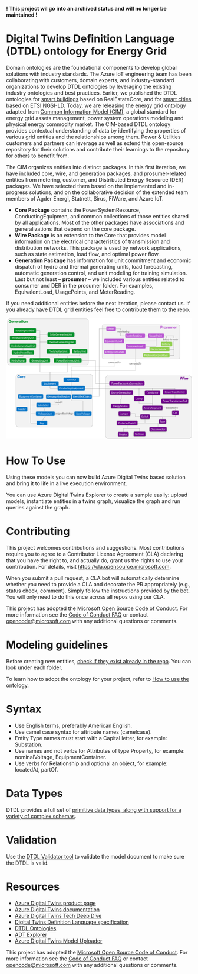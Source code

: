 __! This project wil go into an archived status and will no longer be maintained !__

# Digital Twins Definition Language (DTDL) ontology for Energy Grid 

Domain ontologies are the foundational components to develop global solutions with industry standards. The Azure IoT engineering team has been collaborating with customers, domain experts, and industry-standard organizations to develop DTDL ontologies by leveraging  the existing industry ontologies and best practices. Earlier, we published the DTDL ontologies for [smart buildings](https://github.com/Azure/opendigitaltwins-building) based on RealEstateCore, and for [smart cities](https://github.com/Azure/opendigitaltwins-smartcities) based on ETSI NGSI-LD. Today, we are releasing the energy grid ontology adapted from [Common Information Model (CIM)](https://cimug.ucaiug.org/Pages/About.aspx), a global standard for energy grid assets management, power system operations modeling and physical energy commodity market. The CIM-based DTDL ontology provides contextual understanding of data by identifying the properties of various grid entities and the relationships among them. Power & Utilities customers and partners can leverage as well as extend this open-source repository for their solutions and contribute their learnings to the repository for others to benefit from. 

The CIM organizes entities into distinct packages. In this first iteration, we have included core, wire, and generation packages, and prosumer-related entities from metering, customer, and Distributed Energy Resource (DER) packages. We have selected them based on the implemented and in-progress solutions, and on the collaborative decision of the extended team members of Agder Energi, Statnett, Sirus, FiWare, and Azure IoT. 
- **Core Package** contains the PowerSystemResource, ConductingEquipmen, and common collections of those entities shared by all applications. Most of the other packages have associations and generalizations that depend on the core package. 
- **Wire Package** is an extension to the Core that provides model information on the electrical characteristics of transmission and distribution networks. This package is used by network applications, such as state estimation, load flow, and optimal power flow. 
- **Generation Package** has information for unit commitment and economic dispatch of hydro and thermal generating units, load forecasting, automatic generation control, and unit modeling for training simulation. 
Last but not least – **prosumer** – we included various entities related to consumer and DER in the prosumer folder. For examples, EquivalentLoad, UsagePoints, and MeterReading.

If you need additional entities before the next iteration, please contact us. If you already have DTDL grid entities feel free to contribute them to the repo.   

![Energy grid models](EnergyGridOntologyModel.png)



# How To Use

Using these models you can now build Azure Digital Twins based solution and bring it to life in a live execution environment.

You can use Azure Digital Twins Explorer to create a sample easily: upload models, instantiate entities in a twins graph, visualize the graph and run queries against the graph. 


# Contributing

This project welcomes contributions and suggestions.  Most contributions require you to agree to a
Contributor License Agreement (CLA) declaring that you have the right to, and actually do, grant us
the rights to use your contribution. For details, visit https://cla.opensource.microsoft.com.

When you submit a pull request, a CLA bot will automatically determine whether you need to provide
a CLA and decorate the PR appropriately (e.g., status check, comment). Simply follow the instructions
provided by the bot. You will only need to do this once across all repos using our CLA.

This project has adopted the [Microsoft Open Source Code of Conduct](https://opensource.microsoft.com/codeofconduct/).
For more information see the [Code of Conduct FAQ](https://opensource.microsoft.com/codeofconduct/faq/) or
contact [opencode@microsoft.com](mailto:opencode@microsoft.com) with any additional questions or comments.

# Modeling guidelines

Before creating new entities, [check if they exist already in the repo](https://github.com/Azure/opendigitaltwins-energygrid). You can look under each folder.

To learn how to adopt the ontology for your project, refer to [How to use the ontology](https://github.com/Azure/opendigitaltwins-smartcities#how-to-use).

# Syntax

- Use English terms, preferably American English.
- Use camel case syntax for attribute names (camelcase).
- Entity Type names must start with a Capital letter, for example: Substation.
- Use names and not verbs for Attributes of type Property, for example: nominalVoltage, EquipmentContainer.
- Use verbs for Relationship and optional an object, for example: locatedAt, partOf.

# Data Types
DTDL provides a full set of [primitive data types, along with support for a variety of complex schemas](https://github.com/Azure/opendigitaltwins-dtdl/blob/master/DTDL/v2/dtdlv2.md#schemas).

# Validation
Use the [DTDL Validator tool](https://docs.microsoft.com/en-us/samples/azure-samples/dtdl-validator/dtdl-validator/) to validate the model document to make sure the DTDL is valid.

# Resources
- [Azure Digital Twins product page](https://azure.microsoft.com/services/digital-twins/)
- [Azure Digital Twins documentation](https://docs.microsoft.com/en-us/azure/digital-twins/)
- [Azure Digital Twins Tech Deep Dive](https://www.youtube.com/watch?v=5Ku55g1GQG8&feature=youtu.be)
- [Digital Twins Definition Language specification](https://github.com/Azure/opendigitaltwins-dtdl)
- [DTDL Ontologies](https://docs.microsoft.com/en-us/azure/digital-twins/concepts-ontologies)
- [ADT Explorer](https://github.com/Azure-Samples/digital-twins-explorer)
- [Azure Digital Twins Model Uploader](https://github.com/Azure/opendigitaltwins-tools/tree/master/ModelUploader)

This project has adopted the [Microsoft Open Source Code of Conduct](https://opensource.microsoft.com/codeofconduct/). For more information see the [Code of Conduct FAQ](https://opensource.microsoft.com/codeofconduct/faq/) or contact opencode@microsoft.com with any additional questions or comments.
